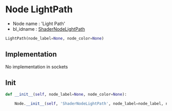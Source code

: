 # Node LightPath

- Node name : 'Light Path'
- bl_idname : [ShaderNodeLightPath](https://docs.blender.org/api/current/bpy.types.ShaderNodeLightPath.html)


``` python
LightPath(node_label=None, node_color=None)
```
## Implementation

No implementation in sockets

## Init

``` python
def __init__(self, node_label=None, node_color=None):

    Node.__init__(self, 'ShaderNodeLightPath', node_label=node_label, node_color=node_color)
```
